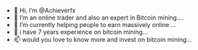 - 👋 Hi, I’m @Achieverfx
- 👀 I’m an online trader and also an expert in Bitcoin mining....
- 🌱 I’m currently helping people to earn massively online  ...
-  i have 7 years experience on bitcoin mining...
- 📫 would you love to know more and invest on bitcoin mining...

<!---
Achieverfxis a basic way we grow our trading value through bicoin mining,its basically been trade on a weekly basis and it's also extra 10% which we make out of your trading deposit invest, on a period of 2hours trading,thereafter you can payout your profits or can still leave it to grow!!!in financial growth institute, also a trader in binary/Bitcoin mining and other crypto currencies, if youre interested in bicoin mining investment you contact our service provider +15202777824 or via whatsap....
---for addtional support kindly email us at mining_bitcoin_platform@aol.com
